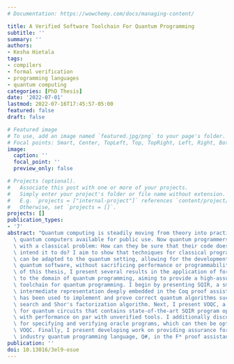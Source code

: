 ```yaml
---
# Documentation: https://wowchemy.com/docs/managing-content/

title: A Verified Software Toolchain For Quantum Programming
subtitle: ''
summary: ''
authors:
- Kesha Hietala
tags:
- compilers
- formal verification
- programming languages
- quantum computing
categories: [PhD Thesis]
date: '2022-07-01'
lastmod: 2022-07-16T17:45:57-05:00
featured: false
draft: false

# Featured image
# To use, add an image named `featured.jpg/png` to your page's folder.
# Focal points: Smart, Center, TopLeft, Top, TopRight, Left, Right, BottomLeft, Bottom, BottomRight.
image:
  caption: ''
  focal_point: ''
  preview_only: false

# Projects (optional).
#   Associate this post with one or more of your projects.
#   Simply enter your project's folder or file name without extension.
#   E.g. `projects = ["internal-project"]` references `content/project/deep-learning/index.md`.
#   Otherwise, set `projects = []`.
projects: []
publication_types:
- '7'
abstract: "Quantum computing is steadily moving from theory into practice, with small-scale\
  \ quantum computers available for public use. Now quantum programmers are faced\
  \ with a classical problem: How can they be sure that their code does what they\
  \ intend it to do? I aim to show that techniques for classical program verification\
  \ can be adapted to the quantum setting, allowing for the development of high-assurance\
  \ quantum software, without sacrificing performance or programmability. In support\
  \ of this thesis, I present several results in the application of formal methods\
  \ to the domain of quantum programming, aiming to provide a high-assurance software\
  \ toolchain for quantum programming. I begin by presenting SQIR, a small quantum\
  \ intermediate representation deeply embedded in the Coq proof assistant, which\
  \ has been used to implement and prove correct quantum algorithms such as Grover's\
  \ search and Shor's factorization algorithm. Next, I present VOQC, a verified optimizer\
  \ for quantum circuits that contains state-of-the-art SQIR program optimizations\
  \ with performance on par with unverified tools. I additionally discuss VQO, a framework\
  \ for specifying and verifying oracle programs, which can then be optimized with\
  \ VOQC. Finally, I present developing work on providing assurance for a high-level\
  \ industry quantum programming language, Q#, in the F* proof assistant."
publication: ''
doi: 10.13016/3el9-osue
---
```

